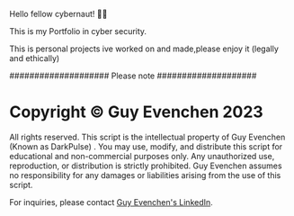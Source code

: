 Hello fellow cybernaut! 👾😊

This is my Portfolio in cyber security.

This is personal projects ive worked on and made,please enjoy it (legally and ethically)

 ####################  Please note  ####################


 # Copyright © Guy Evenchen 2023

All rights reserved. This script is the intellectual property of Guy Evenchen (Known as DarkPulse) . You may use, modify, and distribute this script for educational and non-commercial purposes only. Any unauthorized use, reproduction, or distribution is strictly prohibited. Guy Evenchen assumes no responsibility for any damages or liabilities arising from the use of this script.

For inquiries, please contact [Guy Evenchen's LinkedIn](https://www.linkedin.com/in/guy-evenchen/).
